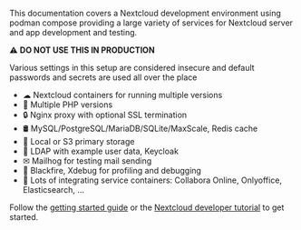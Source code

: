 This documentation covers a Nextcloud development environment using podman compose providing a large variety of services for Nextcloud server and app development and testing.

⚠ **DO NOT USE THIS IN PRODUCTION** 

Various settings in this setup are considered insecure and default passwords and secrets are used all over the place

- ☁ Nextcloud containers for running multiple versions
- 🐘 Multiple PHP versions
- 🔒 Nginx proxy with optional SSL termination
- 🛢️ MySQL/PostgreSQL/MariaDB/SQLite/MaxScale, Redis cache
- 💾 Local or S3 primary storage
- 👥 LDAP with example user data, Keycloak
- ✉ Mailhog for testing mail sending
- 🚀 Blackfire, Xdebug for profiling and debugging
- 📄 Lots of integrating service containers: Collabora Online, Onlyoffice, Elasticsearch, ...

Follow the [getting started guide](https://docjyj.github.io/nextcloud-podman-dev/basics/getting-started/) or the [Nextcloud developer tutorial](https://nextcloud.com/developer/) to get started.
